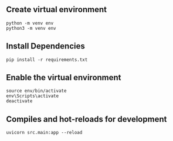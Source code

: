 ## Create virtual environment
```
python -m venv env
python3 -m venv env
```

## Install Dependencies
```
pip install -r requirements.txt
```

## Enable the virtual environment
```
source env/bin/activate
env\Scripts\activate
deactivate
```

## Compiles and hot-reloads for development
```
uvicorn src.main:app --reload
```
